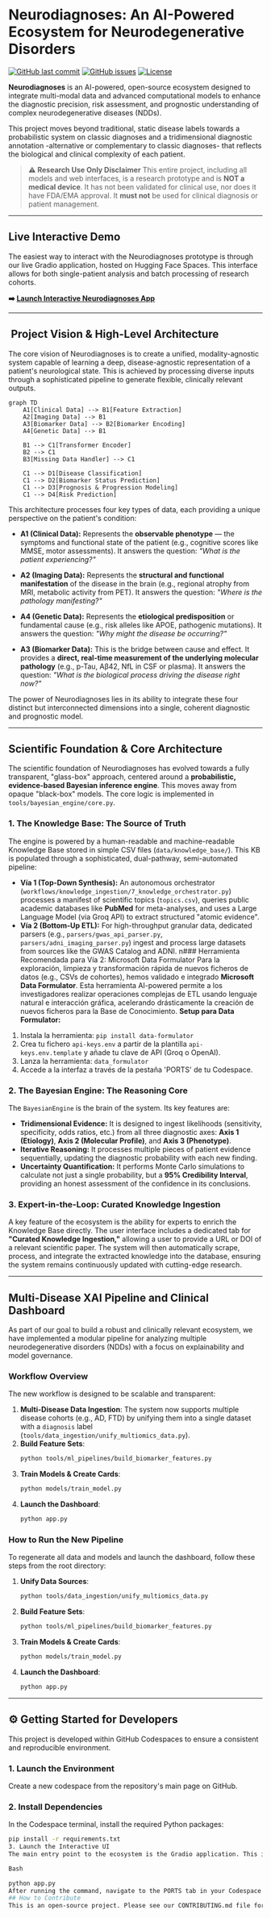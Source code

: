 # Neurodiagnoses: An AI-Powered Ecosystem for Neurodegenerative Disorders

[![GitHub last commit](https://img.shields.io/github/last-commit/Fundacion-de-Neurociencias/neurodiagnoses)](https://github.com/Fundacion-de-Neurociencias/neurodiagnoses/commits/main)
[![GitHub issues](https://img.shields.io/github/issues/Fundacion-de-Neurociencias/neurodiagnoses)](https://github.com/Fundacion-de-Neurociencias/neurodiagnoses/issues)
[![License](https://img.shields.io/github/license/Fundacion-de-Neurociencias/neurodiagnoses)](LICENSE)

**Neurodiagnoses** is an AI-powered, open-source ecosystem designed to integrate multi-modal data and advanced computational models to enhance the diagnostic precision, risk assessment, and prognostic understanding of complex neurodegenerative diseases (NDDs).

This project moves beyond traditional, static disease labels towards a probabilistic system on classic diagnoses and a tridimensional diagnostic annotation -alternative or complementary to classic diagnoses- that reflects the biological and clinical complexity of each patient.

> **⚠️ Research Use Only Disclaimer**
> This entire project, including all models and web interfaces, is a research prototype and is **NOT a medical device**. It has not been validated for clinical use, nor does it have FDA/EMA approval. It **must not** be used for clinical diagnosis or patient management.

---

## Live Interactive Demo

The easiest way to interact with the Neurodiagnoses prototype is through our live Gradio application, hosted on Hugging Face Spaces. This interface allows for both single-patient analysis and batch processing of research cohorts.

**➡️ [Launch Interactive Neurodiagnoses App](https://huggingface.co/spaces/fneurociencias/Neurodiagnoses)**

---

## ️ Project Vision & High-Level Architecture

The core vision of Neurodiagnoses is to create a unified, modality-agnostic system capable of learning a deep, disease-agnostic representation of a patient's neurological state. This is achieved by processing diverse inputs through a sophisticated pipeline to generate flexible, clinically relevant outputs.

```mermaid
graph TD
    A1[Clinical Data] --> B1[Feature Extraction]
    A2[Imaging Data] --> B1
    A3[Biomarker Data] --> B2[Biomarker Encoding]
    A4[Genetic Data] --> B1

    B1 --> C1[Transformer Encoder]
    B2 --> C1
    B3[Missing Data Handler] --> C1

    C1 --> D1[Disease Classification]
    C1 --> D2[Biomarker Status Prediction]
    C1 --> D3[Prognosis & Progression Modeling]
    C1 --> D4[Risk Prediction]
```

This architecture processes four key types of data, each providing a unique perspective on the patient's condition:

* **A1 (Clinical Data):** Represents the **observable phenotype** — the symptoms and functional state of the patient (e.g., cognitive scores like MMSE, motor assessments). It answers the question: *"What is the patient experiencing?"*

* **A2 (Imaging Data):** Represents the **structural and functional manifestation** of the disease in the brain (e.g., regional atrophy from MRI, metabolic activity from PET). It answers the question: *"Where is the pathology manifesting?"*

* **A4 (Genetic Data):** Represents the **etiological predisposition** or fundamental cause (e.g., risk alleles like APOE, pathogenic mutations). It answers the question: *"Why might the disease be occurring?"*

* **A3 (Biomarker Data):** This is the bridge between cause and effect. It provides a **direct, real-time measurement of the underlying molecular pathology** (e.g., p-Tau, Aβ42, NfL in CSF or plasma). It answers the question: *"What is the biological process driving the disease right now?"*

The power of Neurodiagnoses lies in its ability to integrate these four distinct but interconnected dimensions into a single, coherent diagnostic and prognostic model.

---

## Scientific Foundation & Core Architecture

The scientific foundation of Neurodiagnoses has evolved towards a fully transparent, "glass-box" approach, centered around a **probabilistic, evidence-based Bayesian inference engine**. This moves away from opaque "black-box" models. The core logic is implemented in `tools/bayesian_engine/core.py`.

### 1. The Knowledge Base: The Source of Truth

The engine is powered by a human-readable and machine-readable Knowledge Base stored in simple CSV files (`data/knowledge_base/`). This KB is populated through a sophisticated, dual-pathway, semi-automated pipeline:
- **Vía 1 (Top-Down Synthesis):** An autonomous orchestrator (`workflows/knowledge_ingestion/7_knowledge_orchestrator.py`) processes a manifest of scientific topics (`topics.csv`), queries public academic databases like **PubMed** for meta-analyses, and uses a Large Language Model (via Groq API) to extract structured "atomic evidence".
- **Vía 2 (Bottom-Up ETL):** For high-throughput granular data, dedicated parsers (e.g., `parsers/gwas_api_parser.py`, `parsers/adni_imaging_parser.py`) ingest and process large datasets from sources like the GWAS Catalog and ADNI.
n### Herramienta Recomendada para Vía 2: Microsoft Data Formulator
Para la exploración, limpieza y transformación rápida de nuevos ficheros de datos (e.g., CSVs de cohortes), hemos validado e integrado **Microsoft Data Formulator**. Esta herramienta AI-powered permite a los investigadores realizar operaciones complejas de ETL usando lenguaje natural e interacción gráfica, acelerando drásticamente la creación de nuevos ficheros para la Base de Conocimiento.
**Setup para Data Formulator:**
1. Instala la herramienta: `pip install data-formulator`
2. Crea tu fichero `api-keys.env` a partir de la plantilla `api-keys.env.template` y añade tu clave de API (Groq o OpenAI).
3. Lanza la herramienta: `data_formulator`
4. Accede a la interfaz a través de la pestaña 'PORTS' de tu Codespace.

### 2. The Bayesian Engine: The Reasoning Core

The `BayesianEngine` is the brain of the system. Its key features are:
- **Tridimensional Evidence:** It is designed to ingest likelihoods (sensitivity, specificity, odds ratios, etc.) from all three diagnostic axes: **Axis 1 (Etiology)**, **Axis 2 (Molecular Profile)**, and **Axis 3 (Phenotype)**.
- **Iterative Reasoning:** It processes multiple pieces of patient evidence sequentially, updating the diagnostic probability with each new finding.
- **Uncertainty Quantification:** It performs Monte Carlo simulations to calculate not just a single probability, but a **95% Credibility Interval**, providing an honest assessment of the confidence in its conclusions.

### 3. Expert-in-the-Loop: Curated Knowledge Ingestion

A key feature of the ecosystem is the ability for experts to enrich the Knowledge Base directly. The user interface includes a dedicated tab for **"Curated Knowledge Ingestion,"** allowing a user to provide a URL or DOI of a relevant scientific paper. The system will then automatically scrape, process, and integrate the extracted knowledge into the database, ensuring the system remains continuously updated with cutting-edge research.

---

## Multi-Disease XAI Pipeline and Clinical Dashboard

As part of our goal to build a robust and clinically relevant ecosystem, we have implemented a modular pipeline for analyzing multiple neurodegenerative disorders (NDDs) with a focus on explainability and model governance.

### Workflow Overview

The new workflow is designed to be scalable and transparent:

1.  **Multi-Disease Data Ingestion**: The system now supports multiple disease cohorts (e.g., AD, FTD) by unifying them into a single dataset with a `diagnosis` label (`tools/data_ingestion/unify_multiomics_data.py`).
2.  **Build Feature Sets**:
    ```bash
    python tools/ml_pipelines/build_biomarker_features.py
    ```
3.  **Train Models & Create Cards**:
    ```bash
    python models/train_model.py
    ```
4.  **Launch the Dashboard**:
    ```bash
    python app.py
    ```

### How to Run the New Pipeline

To regenerate all data and models and launch the dashboard, follow these steps from the root directory:

1.  **Unify Data Sources**:
    ```bash
    python tools/data_ingestion/unify_multiomics_data.py
    ```
2.  **Build Feature Sets**:
    ```bash
    python tools/ml_pipelines/build_biomarker_features.py
    ```
3.  **Train Models & Create Cards**:
    ```bash
    python models/train_model.py
    ```
4.  **Launch the Dashboard**:
    ```bash
    python app.py
    ```

---

## ⚙️ Getting Started for Developers
This project is developed within GitHub Codespaces to ensure a consistent and reproducible environment.

### 1. Launch the Environment
Create a new codespace from the repository's main page on GitHub.

### 2. Install Dependencies
In the Codespace terminal, install the required Python packages:
```bash
pip install -r requirements.txt
3. Launch the Interactive UI
The main entry point to the ecosystem is the Gradio application. This interface allows you to perform tridimensional diagnoses on virtual cases and add new knowledge to the system.

Bash

python app.py
After running the command, navigate to the PORTS tab in your Codespace terminal, find the entry for port 7860, and click the globe icon (🌐) to open the application in your browser.
## How to Contribute
This is an open-source project. Please see our CONTRIBUTING.md file for details and explore the open issues. Join our GitHub Discussions to get involved.